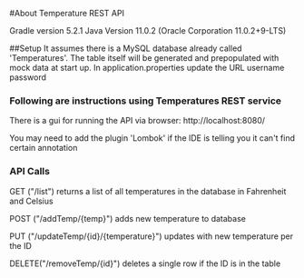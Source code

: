 #About Temperature REST API

Gradle version 5.2.1
Java Version 11.0.2 (Oracle Corporation 11.0.2+9-LTS)

##Setup
It assumes there is a MySQL database already called 'Temperatures'.
The table itself will be generated and prepopulated with mock data at start up.
In application.properties update the 
            URL
            username 
            password

### Following are instructions using Temperatures REST service
There is a gui for running the API via browser:
http://localhost:8080/

You may need to add the plugin 'Lombok' if the IDE is telling you it can't find certain annotation

### API Calls
GET ("/list")
returns a list of all temperatures in the database in Fahrenheit and Celsius

POST ("/addTemp/{temp}")
adds new temperature to database

PUT ("/updateTemp/{id}/{temperature}")
updates with new temperature per the ID

DELETE("/removeTemp/{id}")
deletes a single row if the ID is in the table
